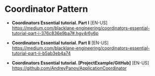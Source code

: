 # Coordinator Pattern

- **Coordinators Essential tutorial. Part I** [EN-US] \
https://medium.com/blacklane-engineering/coordinators-essential-tutorial-part-i-376c836e9ba7#.hgv4r6y6p

- **Coordinators Essential tutorial. Part II** [EN-US] \
https://medium.com/blacklane-engineering/coordinators-essential-tutorial-part-ii-b5ab3eb4a74

- **Coordinators Essential tutorial. [ProjectExample/GitHub]** [EN-US] \
https://github.com/AndreyPanov/ApplicationCoordinator